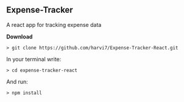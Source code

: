 ## Expense-Tracker
A react app for tracking expense data

**Download**

`> git clone https://github.com/harvi7/Expense-Tracker-React.git`

In your terminal write:

`> cd expense-tracker-react`

And run:

`> npm install`